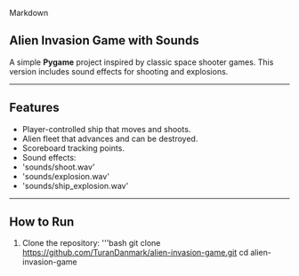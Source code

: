 Markdown

##  Alien Invasion Game with Sounds
A simple **Pygame** project inspired by classic space shooter games.
This version includes sound effects for shooting and explosions.

---

##  Features
- Player-controlled ship that moves and shoots.
- Alien fleet that advances and can be destroyed.
- Scoreboard tracking points.
- Sound effects:
- 'sounds/shoot.wav'
- 'sounds/explosion.wav'
- 'sounds/ship_explosion.wav'

---

##  How to Run
1. Clone the repository:
   '''bash
   git clone
https://github.com/TuranDanmark/alien-invasion-game.git
    cd alien-invasion-game
